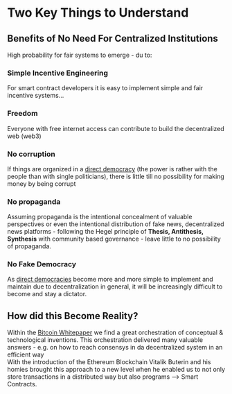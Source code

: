 # Two Key Things to Understand

## Benefits of No Need For Centralized Institutions
High probability for fair systems to emerge - du to:    

### Simple Incentive Engineering  
For smart contract developers it is easy to implement simple and fair incentive systems...  

### Freedom  
Everyone with free internet access can contribute to build the decentralized web (web3)   

### No corruption      
If things are organized in a [direct democracy](https://democracy.earth/) (the power is rather with the people than with single politicians), there is little till no possibility for making money by being corrupt  

### No propaganda    
Assuming propaganda is the intentional concealment of valuable perspectives or even the intentional distribution of fake news, decentralized news platforms - following the Hegel principle of **Thesis, Antithesis, Synthesis** with community based governance - leave little to no possibility of propaganda.  

### No Fake Democracy
As [direct democracies](https://democracy.earth/) become more and more simple to implement and maintain due to decentralization in general, it will be increasingly difficult to become and stay a dictator.  


## How did this Become Reality?
Within the [Bitcoin Whitepaper](https://github.com/michael-spengler/distributed-ledger-technology-hands-on-lecture/blob/main/blockchain-and-defi-basics/bitcoin%20whitepaper.pdf) we find a great orchestration of conceptual & technological inventions. This orchestration delivered many valuable answers - e.g. on how to reach consensys in da decentralized system in an efficient way  
With the introduction of the Ethereum Blockchain Vitalik Buterin and his homies brought this approach to a new level when he enabled us to not only store transactions in a distributed way but also programs --> Smart Contracts. 


